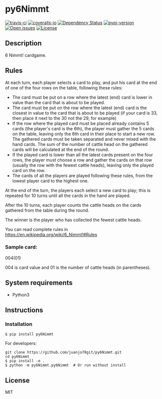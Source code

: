 # py6Nimmt

[![travis-ci][badge-travis]][travis]
[![coveralls-io][badge-coveralls]][coveralls]
[![Dependency Status](https://www.versioneye.com/user/projects/58f13f1e0f9f350049e37006/badge.svg?style=flat-square)](https://www.versioneye.com/user/projects/58f13f1e0f9f350049e37006)
[![pypi-version][badge-pypi-version]][pypi]
[![Open issues][badge-issues]][issues]
[![License][badge-license]][license]

## Description

6 Nimmt! cardgame.

## Rules 

At each turn, each player selects a card to play, and put his card at the end of one of the four rows on the table, following these rules:

* The card must be put on a row where the latest (end) card is lower in value than the card that is about to be played.
* The card must be put on the row where the latest (end) card is the closest in value to the card that is about to be played (if your card is 33, then place it next to the 30 not the 29, for example)
* If the row where the played card must be placed already contains 5 cards (the player's card is the 6th), the player must gather the 5 cards on the table, leaving only the 6th card in their place to start a new row. The gathered cards must be taken separated and never mixed with the hand cards. The sum of the number of cattle head on the gathered cards will be calculated at the end of the round.
* If the played card is lower than all the latest cards present on the four rows, the player must choose a row and gather the cards on that row (usually the row with the fewest cattle heads), leaving only the played card on the row.
* The cards of all the players are played following these rules, from the lowest player card to the highest one.

At the end of the turn, the players each select a new card to play; this is repeated for 10 turns until all the cards in the hand are played.

After the 10 turns, each player counts the cattle heads on the cards gathered from the table during the round.

The winner is the player who has collected the fewest cattle heads.

You can read complete rules in https://en.wikipedia.org/wiki/6_Nimmt!#Rules

### Sample card:

  004(01)

  004 is card value and 01 is the number of cattle heads (in parentheses).

## System requirements

* Python3


## Instructions
### Installation

```shell
$ pip install py6Nimmt
```

For developers:
```shell
git clone https://github.com/juanjo78git/py6Nimmt.git
cd py6Nimmt
$ pip install -e . 
$ python -m py6Nimmt.py6Nimmt  # Or run without install
```


## License

MIT



[bad-travis]:https://api.travis-ci.org/juanjo78git/py6Nimmt.svg?branch=master
[badge-travis]:https://img.shields.io/travis/juanjo78git/py6Nimmt.svg?style=flat-square
[badge-coveralls]:https://img.shields.io/coveralls/juanjo78git/py6Nimmt.svg?style=flat-square
[badge-issues]:http://img.shields.io/github/issues/juanjo78git/py6Nimmt.svg?style=flat-square
[badge-license]:http://img.shields.io/badge/license-MIT-blue.svg?style=flat-square
[badge-pypi-version]:https://img.shields.io/pypi/v/py6Nimmt.svg?style=flat-square
[travis]:https://travis-ci.org/juanjo78git/py6Nimmt
[coveralls]:https://coveralls.io/github/juanjo78git/py6Nimmt
[issues]:https://github.com/juanjo78git/py6Nimmt/issues
[license]:LICENSE
[pypi]:https://pypi.python.org/pypi?:action=display&name=py6Nimmt
